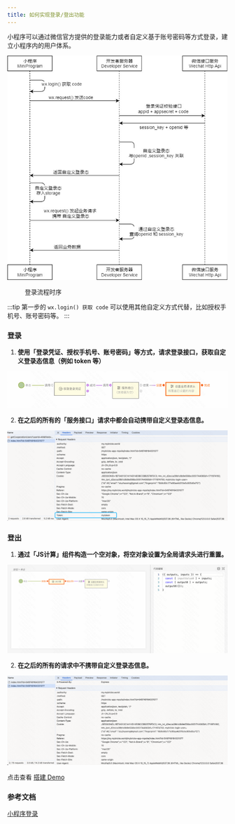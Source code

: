 ```yaml
---
title: 如何实现登录/登出功能
---
```


小程序可以通过微信官方提供的登录能力或者自定义基于账号密码等方式登录，建立小程序内的用户体系。

![alt text](img/image-1.png)

<figure>登录流程时序</figure>

:::tip
第一步的 `wx.login() 获取 code` 可以使用其他自定义方式代替，比如授权手机号、账号密码等。
:::

### 登录

1. **使用「登录凭证、授权手机号、账号密码」等方式，请求登录接口，获取自定义登录态信息（例如 token 等）**

![alt text](img/image.png)

2. **在之后的所有的「服务接口」请求中都会自动携带自定义登录态信息。**

![alt text](img/image-2.png)

### 登出

1. **通过「JS计算」组件构造一个空对象，将空对象设置为全局请求头进行重置。**

![alt text](img/image-4.png)

2. **在之后的所有的请求中不携带自定义登录态信息。**

![alt text](img/image-3.png)

点击查看 [搭建 Demo](https://my.mybricks.world/mybricks-app-mpsite/index.html?id=549749164331077)

### 参考文档

[小程序登录](https://developers.weixin.qq.com/miniprogram/dev/framework/open-ability/login.html)
